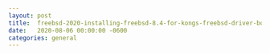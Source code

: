 ```yaml
---
layout:	post
title:	freebsd-2020-installing-freebsd-8.4-for-kongs-freebsd-driver-boot
date:	2020-08-06 00:00:00 -0600
categories:	general
---
```


